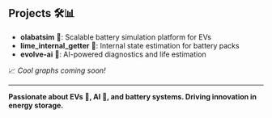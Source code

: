 <link rel="stylesheet" href="assets/custom.css">
<div class="slideshow">
  <section class="slide slide-projects" style="display:block;">
    <h2 class="section-title">Projects <span class="emoji">🛠️📊</span></h2>
    <ul class="projects-list">
      <li><strong>olabatsim</strong> <span class="emoji">🔋</span>: Scalable battery simulation platform for EVs</li>
      <li><strong>lime_internal_getter</strong> <span class="emoji">🧪</span>: Internal state estimation for battery packs</li>
      <li><strong>evolve-ai</strong> <span class="emoji">🤖</span>: AI-powered diagnostics and life estimation</li>
    </ul>
    <div class="plotly-placeholder"> <!-- Placeholder for future Plotly graphs -->
      <span class="emoji">📈</span> <em>Cool graphs coming soon!</em>
    </div>
  </section>
</div>
<div class="footer">
  <hr>
  <strong>Passionate about EVs <span class="emoji">🔋</span>, AI <span class="emoji">🤖</span>, and battery systems. Driving innovation in energy storage.</strong>
</div>
